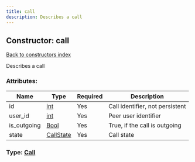 ```yaml
---
title: call
description: Describes a call
---
```

## Constructor: call  
[Back to constructors index](index.md)



Describes a call

### Attributes:

| Name     |    Type       | Required | Description |
|----------|---------------|----------|-------------|
|id|[int](../types/int.md) | Yes|Call identifier, not persistent|
|user\_id|[int](../types/int.md) | Yes|Peer user identifier|
|is\_outgoing|[Bool](../types/Bool.md) | Yes|True, if the call is outgoing|
|state|[CallState](../types/CallState.md) | Yes|Call state|



### Type: [Call](../types/Call.md)


